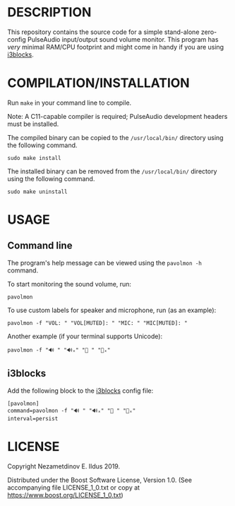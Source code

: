 # DESCRIPTION
This repository contains the source code for a simple stand-alone zero-config PulseAudio input/output sound volume monitor.
This program has _very_ minimal RAM/CPU footprint and might come in handy if you are using [i3blocks](https://github.com/vivien/i3blocks).

# COMPILATION/INSTALLATION
Run `make` in your command line to compile.

Note: A C11-capable compiler is required; PulseAudio development headers must be installed.

The compiled binary can be copied to the `/usr/local/bin/` directory using the following command.

```
sudo make install
```

The installed binary can be removed from the `/usr/local/bin/` directory using the following command.

```
sudo make uninstall
```

# USAGE

## Command line
The program's help message can be viewed using the `pavolmon -h` command.

To start monitoring the sound volume, run:

```
pavolmon
```

To use custom labels for speaker and microphone, run (as an example):

```
pavolmon -f "VOL: " "VOL[MUTED]: " "MIC: " "MIC[MUTED]: "
```

Another example (if your terminal supports Unicode):

```
pavolmon -f "🔊 " "🔊ₓ" "🎤 " "🎤ₓ"
```

## i3blocks
Add the following block to the [i3blocks](https://github.com/vivien/i3blocks) config file:

```
[pavolmon]
command=pavolmon -f "🔊 " "🔊ₓ" "🎤 " "🎤ₓ"
interval=persist
```

# LICENSE
Copyright Nezametdinov E. Ildus 2019.

Distributed under the Boost Software License, Version 1.0.
(See accompanying file LICENSE_1_0.txt or copy at https://www.boost.org/LICENSE_1_0.txt)

